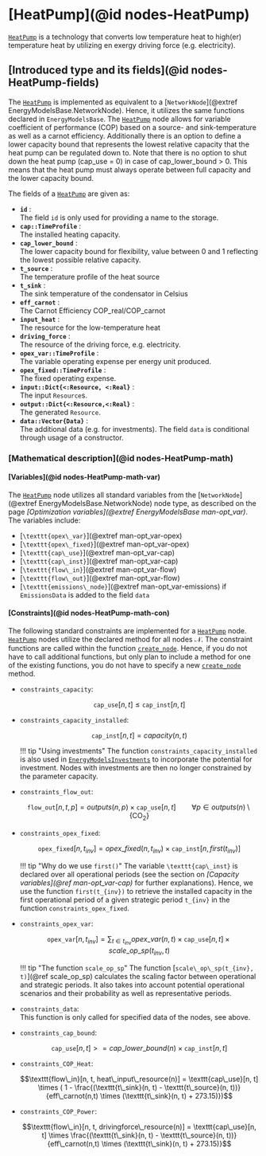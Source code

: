 # [HeatPump](@id nodes-HeatPump)

[`HeatPump`](@ref) is a technology that converts low temperature heat to high(er) temperature heat by utilizing en exergy driving force (e.g. electricity).

## [Introduced type and its fields](@id nodes-HeatPump-fields)

The [`HeatPump`](@ref) is implemented as equivalent to a [`NetworkNode`](@extref EnergyModelsBase.NetworkNode). Hence, it utilizes the same functions declared in `EnergyModelsBase`. The [`HeatPump`](@ref) node allows for variable coefficient of performance (COP) based on a source- and sink-temperature as well as a carnot efficiency.  Additionally there is an option to define a lower capacity bound that represents the lowest relative capacity that the heat pump can be regulated down to. Note that there is no option to shut down the heat pump (cap_use = 0) in case of cap_lower_bound > 0. This means that the heat pump must always operate between full capacity and the lower capacity bound. 

The fields of a [`HeatPump`](@ref) are given as:

- **`id`** :\
     The field `id` is only used for providing a name to the storage.
- **`cap::TimeProfile`** :\
    The installed heating capacity.
- **`cap_lower_bound`** :\
    The lower capacity bound for flexibility, value between 0 and 1 reflecting the lowest possible relative capacity. 
- **`t_source`** :\
    The temperature profile of the heat source
- **`t_sink`** :\
    The sink temperature of the condensator in Celsius
- **`eff_carnot`** :\
    The Carnot Efficiency COP_real/COP_carnot
- **`input_heat`** :\
    The resource for the low-temperature heat
- **`driving_force`** :\
    The resource of the driving force, e.g. electricity.
- **`opex_var::TimeProfile`** :\
    The variable operating expense per energy unit produced.
- **`opex_fixed::TimeProfile`** :\
    The fixed operating expense.
- **`input::Dict{<:Resource, <:Real}`** :\
    The input `Resource`s.
- **`output::Dict{<:Resource,<:Real}`** :\
    The generated `Resource`.
- **`data::Vector{Data}`** :\
    The additional data (e.g. for investments). The field `data` is conditional through usage of a constructor.

### [Mathematical description](@id nodes-HeatPump-math)

#### [Variables](@id nodes-HeatPump-math-var)

The [`HeatPump`](@ref) node utilizes all standard variables from the [`NetworkNode`](@extref EnergyModelsBase.NetworkNode) node type, as described on the page *[Optimization variables](@extref EnergyModelsBase man-opt_var)*. The variables include:

- [``\texttt{opex\_var}``](@extref man-opt_var-opex)
- [``\texttt{opex\_fixed}``](@extref man-opt_var-opex)
- [``\texttt{cap\_use}``](@extref man-opt_var-cap)
- [``\texttt{cap\_inst}``](@extref man-opt_var-cap)
- [``\texttt{flow\_in}``](@extref man-opt_var-flow)
- [``\texttt{flow\_out}``](@extref man-opt_var-flow)
- [``\texttt{emissions\_node}``](@extref man-opt_var-emissions) if `EmissionsData` is added to the field `data`

#### [Constraints](@id nodes-HeatPump-math-con)

The following standard constraints are implemented for a [`HeatPump`](@ref) node.
[`HeatPump`](@ref) nodes utilize the declared method for all nodes 𝒩.
The constraint functions are called within the function [`create_node`](@ref).
Hence, if you do not have to call additional functions, but only plan to include a method for one of the existing functions, you do not have to specify a new [`create_node`](@ref) method.

- `constraints_capacity`:

  ```math
  \texttt{cap\_use}[n, t] \leq \texttt{cap\_inst}[n, t]
  ```

- `constraints_capacity_installed`:

  ```math
  \texttt{cap\_inst}[n, t] = capacity(n, t)
  ```

  !!! tip "Using investments"
      The function `constraints_capacity_installed` is also used in [`EnergyModelsInvestments`](https://energymodelsx.github.io/EnergyModelsInvestments.jl/) to incorporate the potential for investment.
      Nodes with investments are then no longer constrained by the parameter capacity.


- `constraints_flow_out`:

  ```math
  \texttt{flow\_out}[n, t, p] =
  outputs(n, p) \times \texttt{cap\_use}[n, t]
  \qquad \forall p \in outputs(n) \setminus \{\text{CO}_2\}
  ```

- `constraints_opex_fixed`:

  ```math
  \texttt{opex\_fixed}[n, t_{inv}] = opex\_fixed(n, t_{inv}) \times \texttt{cap\_inst}[n, first(t_{inv})]
  ```

  !!! tip "Why do we use `first()`"
      The variable ``\texttt{cap\_inst}`` is declared over all operational periods (see the section on *[Capacity variables](@ref man-opt_var-cap)* for further explanations).
      Hence, we use the function ``first(t_{inv})`` to retrieve the installed capacity in the first operational period of a given strategic period ``t_{inv}`` in the function `constraints_opex_fixed`.

- `constraints_opex_var`:

  ```math
  \texttt{opex\_var}[n, t_{inv}] = \sum_{t \in t_{inv}} opex\_var(n, t) \times \texttt{cap\_use}[n, t] \times scale\_op\_sp(t_{inv}, t)
  ```

  !!! tip "The function `scale_op_sp`"
      The function [``scale\_op\_sp(t_{inv}, t)``](@ref scale_op_sp) calculates the scaling factor between operational and strategic periods.
      It also takes into account potential operational scenarios and their probability as well as representative periods.

- `constraints_data`:\
  This function is only called for specified data of the nodes, see above.

- `constraints_cap_bound`:

  ```math
  \texttt{cap\_use}[n, t] >= cap\_lower\_bound(n) \times \texttt{cap\_inst}[n, t]
  ```

- `constraints_COP_Heat`:

  ```math
  \texttt{flow\_in}[n, t, heat\_input\_resource(n)] = \texttt{cap\_use}[n, t] \times ( 1 - \frac{(\texttt{t\_sink}(n, t) - \texttt{t\_source}(n, t))}{eff\_carnot(n,t) \times (\texttt{t\_sink}(n, t) + 273.15)})
  ```
- `constraints_COP_Power`:

  ```math
  \texttt{flow\_in}[n, t, drivingforce\_resource(n)] = \texttt{cap\_use}[n, t] \times \frac{(\texttt{t\_sink}(n, t) - \texttt{t\_source}(n, t))}{eff\_carnot(n,t) \times (\texttt{t\_sink}(n, t) + 273.15)}
  ```

